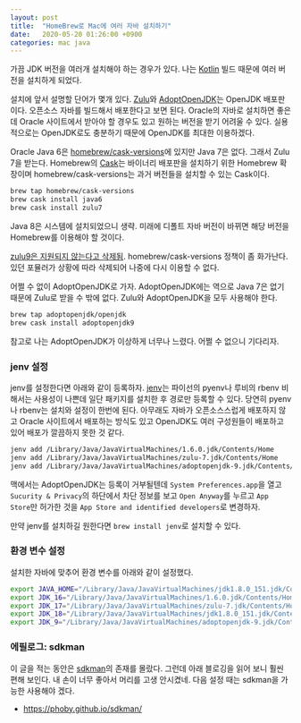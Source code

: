 ```yaml
---
layout: post
title:  "HomeBrew로 Mac에 여러 자바 설치하기"
date:   2020-05-20 01:26:00 +0900
categories: mac java
---
```


가끔 JDK 버전을 여러개 설치해야 하는 경우가 있다. 나는 [Kotlin](https://github.com/JetBrains/kotlin) 빌드 때문에 여러 버전을 설치하게 되었다.

설치에 앞서 설명할 단어가 몇개 있다. [Zulu](https://www.azul.com/downloads/zulu-community/?architecture=x86-64-bit&package=jdk)와 [AdoptOpenJDK](https://adoptopenjdk.net/)는 OpenJDK 배포판이다. 오픈소스 자바를 빌드해서 배포한다고 보면 된다. Oracle의 자바로 설치하면 좋은데 Oracle 사이트에서 받아야 할 경우도 있고 원하는 버전을 받기 어려울 수 있다. 실용적으로는 OpenJDK로도 충분하기 때문에 OpenJDK를 최대한 이용하겠다.

Oracle Java 6은 [homebrew/cask-versions](https://github.com/Homebrew/homebrew-cask-versions)에 있지만 Java 7은 없다. 그래서 Zulu 7을 받는다. Homebrew의 [Cask](https://github.com/Homebrew/homebrew-cask)는 바이너리 배포판을 설치하기 위한 Homebrew 확장이며 homebrew/cask-versions는 과거 버전들을 설치할 수 있는 Cask이다.

```sh
brew tap homebrew/cask-versions
brew cask install java6
brew cask install zulu7
```

Java 8은 시스템에 설치되었으니 생략. 미래에 디폴트 자바 버전이 바뀌면 해당 버전을 Homebrew를 이용해야 할 것이다.

[zulu9은 지원되지 않는다고 삭제됨](https://github.com/Homebrew/homebrew-cask-versions/pull/7268). homebrew/cask-versions 정책이 좀 화가난다. 있던 포뮬러가 상황에 따라 삭제되어 나중에 다시 이용할 수 없다.

어쩔 수 없이 AdoptOpenJDK로 가자. AdoptOpenJDK에는 역으로 Java 7은 없기 때문에 Zulu로 받을 수 밖에 없다. Zulu와 AdoptOpenJDK을 모두 사용해야 한다.

```sh
brew tap adoptopenjdk/openjdk
brew cask install adoptopenjdk9
```

참고로 나는 AdoptOpenJDK가 이상하게 너무나 느렸다. 어쩔 수 없으니 기다리자.

### jenv 설정

jenv를 설정한다면 아래와 같이 등록하자. [jenv](https://www.jenv.be/)는 파이선의 pyenv나 루비의 rbenv 비해서는 사용성이 나쁜데 일단 패키지를 설치한 후 경로만 등록할 수 있다. 당연히 pyenv나 rbenv는 설치와 설정이 한번에 된다. 아무래도 자바가 오픈소스스럽게 배포하지 않고 Oracle 사이트에서 배포하는 방식도 있고 OpenJDK도 여러 구성원들이 배포하고 있어 배포가 깔끔하지 못한 것 같다.

```sh
jenv add /Library/Java/JavaVirtualMachines/1.6.0.jdk/Contents/Home
jenv add /Library/Java/JavaVirtualMachines/zulu-7.jdk/Contents/Home
jenv add /Library/Java/JavaVirtualMachines/adoptopenjdk-9.jdk/Contents/Home
```

맥에서는 AdoptOpenJDK는 등록이 거부될텐데 `System Preferences.app`을 열고 `Sucurity & Privacy`의 하단에서 차단 정보를 보고 `Open Anyway`를 누르고 `App Store`만 허가한 것을 `App Store and identified developers`로 변경하자.

만약 jenv를 설치하길 원한다면 `brew install jenv`로 설치할 수 있다.

### 환경 변수 설정

설치한 자바에 맞추어 환경 변수를 아래와 같이 설정했다.

```sh
export JAVA_HOME="/Library/Java/JavaVirtualMachines/jdk1.8.0_151.jdk/Contents/Home"
export JDK_16="/Library/Java/JavaVirtualMachines/1.6.0.jdk/Contents/Home"
export JDK_17="/Library/Java/JavaVirtualMachines/zulu-7.jdk/Contents/Home"
export JDK_18="/Library/Java/JavaVirtualMachines/jdk1.8.0_151.jdk/Contents/Home"
export JDK_9="/Library/Java/JavaVirtualMachines/adoptopenjdk-9.jdk/Contents/Home"
```

### 에필로그: sdkman

이 글을 적는 동안은 [sdkman](https://sdkman.io/)의 존재를 몰랐다. 그런데 아래 블로깅을 읽어 보니 훨씬 편해 보인다. 내 손이 너무 좋아서 머리를 고생 안시켰네. 다음 설정 때는 sdkman을 가능한 사용해야 겠다.

 - https://phoby.github.io/sdkman/